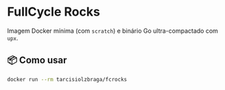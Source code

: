 # FullCycle Rocks

Imagem Docker mínima (com `scratch`) e binário Go ultra-compactado com `upx`.

## 📦 Como usar

```bash
docker run --rm tarcisiolzbraga/fcrocks